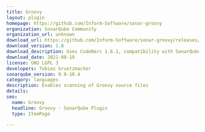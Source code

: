 ```yaml
---
title: Groovy
layout: plugin
homepage: https://github.com/Inform-Software/sonar-groovy
organization: SonarQube Community
organization_url: unknown
download_url: https://github.com/Inform-Software/sonar-groovy/releases/download/1.8/sonar-groovy-plugin-1.8.jar
download_version: 1.8
download_description: Uses CodeNarc 1.6.1, compatibility with SonarQube 9.0
download_date: 2021-08-19
license: GNU LGPL 3
developers: Tobias Gruetzmacher
sonarqube_version: 9.9-10.4
category: languages
description: Enables scanning of Groovy source files
details: 
seo:
  name: Groovy
  headline: Groovy - SonarQube Plugin
  type: ItemPage

---
```

